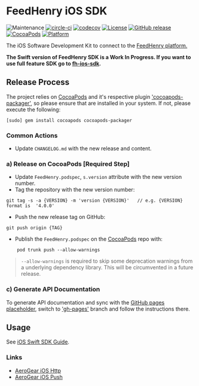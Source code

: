 # FeedHenry iOS SDK

![Maintenance](https://img.shields.io/maintenance/yes/2017.svg)
[![circle-ci](https://img.shields.io/circleci/project/github/feedhenry/fh-ios-swift-sdk/master.svg)](https://circleci.com/gh/feedhenry/fh-ios-swift-sdk)
[![codecov](https://codecov.io/gh/feedhenry/fh-ios-swift-sdk/branch/master/graph/badge.svg)](https://codecov.io/gh/feedhenry/fh-ios-swift-sdk)
[![License](https://img.shields.io/badge/-Apache%202.0-blue.svg)](https://opensource.org/s/Apache-2.0)
[![GitHub release](https://img.shields.io/github/release/feedhenry/fh-ios-swift-sdk.svg)](https://github.com/feedhenry/fh-ios-swift-sdk/releases)
[![CocoaPods](https://img.shields.io/cocoapods/v/FeedHenry.svg)](https://cocoapods.org/pods/FeedHenry)
[![Platform](https://img.shields.io/cocoapods/p/FeedHenry.svg)](https://cocoapods.org/pods/FeedHenry)

The iOS Software Development Kit to connect to the [FeedHenry platform.](http://www.feedhenry.com)

**The Swift version of FeedHenry SDK is a Work In Progress. If you want to use full feature SDK go to [fh-ios-sdk](https://github.com/feedhenry/fh-ios-sdk/).**

## Release Process

The project relies on [CocoaPods](http://cocoapods.org) and it's respective plugin  ['cocoapods-packager'](https://github.com/CocoaPods/cocoapods-packager), so please ensure that are installed in your system. If not, please execute the following:

```
[sudo] gem install cocoapods cocoapods-packager
```

### Common Actions

* Update `CHANGELOG.md` with the new release and content.

### a) Release on CocoaPods  [Required Step]
* Update `FeedHenry.podspec`, `s.version` attribute with the new version number.
* Tag the repository with the new version number:

```
git tag -s -a {VERSION} -m 'version {VERSION}'   // e.g. {VERSION} format is  '4.0.0'
```

* Push the new release tag on GitHub:

```
git push origin {TAG}
```

* Publish the `FeedHenry.podspec` on the [CocoaPods](http://cocoapods.org) repo with:

```
 	pod trunk push --allow-warnings
```

>	`--allow-warnings` is required to skip some deprecation warnings from a underlying dependency library. This will be circumvented in a future release.

### c) Generate API Documentation

To generate API documentation and sync with the [GitHub pages placeholder](http://feedhenry.github.io/fh-ios-swift-sdk/FeedHenry/docset/index.html), switch to ['gh-pages'](https://github.com/feedhenry/fh-ios-swift-sdk/tree/gh-pages) branch and follow the instructions there.

## Usage

See [iOS Swift SDK Guide](https://access.redhat.com/documentation/en-us/red_hat_mobile_application_platform_hosted/3/html/client_sdk/native-ios-swift).

### Links
* [AeroGear iOS Http](https://github.com/aerogear/aerogear-ios-http)
* [AeroGear iOS Push](https://github.com/aerogear/aerogear-ios-push)

